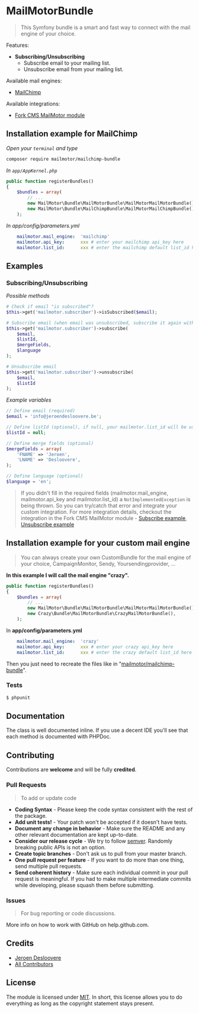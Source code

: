 # MailMotorBundle

> This Symfony bundle is a smart and fast way to connect with the mail engine of your choice.

Features:
* **Subscribing/Unsubscribing**
    - Subscribe email to your mailing list.
    - Unsubscribe email from your mailing list.

Available mail engines:
* [MailChimp](https://github.com/mailmotor/mailchimp-bundle)

Available integrations:
* [Fork CMS MailMotor module](https://github.com/mailmotor/fork-cms-module-mailmotor)

## Installation example for MailChimp

*Open your `terminal` and type*
```bash
composer require mailmotor/mailchimp-bundle
```

*In `app/AppKernel.php`*
```php
public function registerBundles()
{
    $bundles = array(
        // ...
        new MailMotor\Bundle\MailMotorBundle\MailMotorMailMotorBundle(),
        new MailMotor\Bundle\MailChimpBundle\MailMotorMailChimpBundle(),
    );
```

*In app/config/parameters.yml*
```yaml
    mailmotor.mail_engine:  'mailchimp'
    mailmotor.api_key:      xxx # enter your mailchimp api_key here
    mailmotor.list_id:      xxx # enter the mailchimp default list_id here
```

## Examples

### Subscribing/Unsubscribing

*Possible methods*
```php
# Check if email "is subscribed"?
$this->get('mailmotor.subscriber')->isSubscribed($email);

# Subscribe email (when email was unsubscribed, subscribe it again without complaining)
$this->get('mailmotor.subscriber')->subscribe(
    $email,
    $listId,
    $mergeFields,
    $language
);

# Unsubscribe email
$this->get('mailmotor.subscriber')->unsubscribe(
    $email,
    $listId
);
```

*Example variables*
```php
// Define email (required)
$email = 'info@jeroendesloovere.be';

// Define listId (optional), if null, your mailmotor.list_id will be used
$listId = null;

// Define merge fields (optional)
$mergeFields = array(
    'FNAME' => 'Jeroen',
    'LNAME' => 'Desloovere',
);

// Define language (optional)
$language = 'en';
```

>If you didn't fill in the required fields (mailmotor.mail_engine, mailmotor.api_key and mailmotor.list_id) a `NotImplementedException` is being thrown. So you can try/catch that error and integrate your custom integration. For more integration details, checkout the integration in the Fork CMS MailMotor module - [Subscribe example](https://github.com/mailmotor/fork-cms-module-mailmotor/blob/master/src/Frontend/Modules/MailMotor/Actions/Subscribe.php#L108-L152), [Unsubscribe example](https://github.com/mailmotor/fork-cms-module-mailmotor/blob/master/src/Frontend/Modules/MailMotor/Actions/Unsubscribe.php#L112-L158)

## Installation example for your custom mail engine

> You can always create your own CustomBundle for the mail engine of your choice, CampaignMonitor, Sendy, Yoursendingprovider, ...

**In this example I will call the mail engine "crazy".**

```php
public function registerBundles()
{
    $bundles = array(
        // ...
        new MailMotor\Bundle\MailMotorBundle\MailMotorMailMotorBundle(),
        new Crazy\Bundle\MailMotorBundle\CrazyMailMotorBundle(),
    );
```

In **app/config/parameters.yml**

```yaml
    mailmotor.mail_engine:  'crazy'
    mailmotor.api_key:      xxx # enter your crazy api_key here
    mailmotor.list_id:      xxx # enter the crazy default list_id here
```

Then you just need to recreate the files like in "[mailmotor/mailchimp-bundle](https://github.com/mailmotor/mailchimp-bundle)".

### Tests

``` bash
$ phpunit
```

## Documentation

The class is well documented inline. If you use a decent IDE you'll see that each method is documented with PHPDoc.

## Contributing

Contributions are **welcome** and will be fully **credited**.

### Pull Requests

> To add or update code

- **Coding Syntax** - Please keep the code syntax consistent with the rest of the package.
- **Add unit tests!** - Your patch won't be accepted if it doesn't have tests.
- **Document any change in behavior** - Make sure the README and any other relevant documentation are kept up-to-date.
- **Consider our release cycle** - We try to follow [semver](http://semver.org/). Randomly breaking public APIs is not an option.
- **Create topic branches** - Don't ask us to pull from your master branch.
- **One pull request per feature** - If you want to do more than one thing, send multiple pull requests.
- **Send coherent history** - Make sure each individual commit in your pull request is meaningful. If you had to make multiple intermediate commits while developing, please squash them before submitting.

### Issues

> For bug reporting or code discussions.

More info on how to work with GitHub on help.github.com.

## Credits

- [Jeroen Desloovere](https://github.com/jeroendesloovere)
- [All Contributors](https://github.com/mailmotor/mailmotor-bundle/contributors)

## License

The module is licensed under [MIT](./LICENSE.md). In short, this license allows you to do everything as long as the copyright statement stays present.
